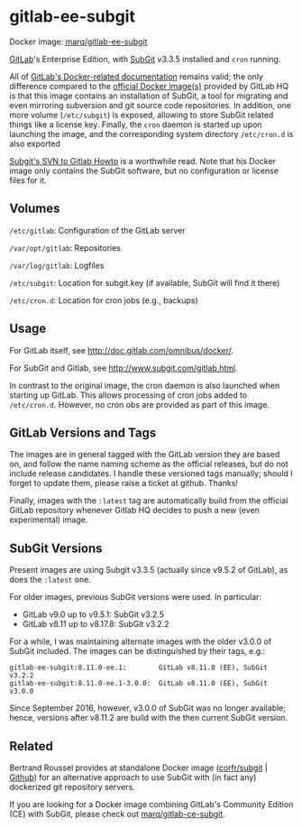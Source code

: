 # gitlab-ee-subgit

Docker image: [marq/gitlab-ee-subgit](https://hub.docker.com/r/marq/gitlab-ee-subgit/)

[GitLab](http://gitlab.org)'s Enterprise Edition, with [SubGit](http://www.subgit.com) v3.3.5 installed and `cron` running.

All of [GitLab's Docker-related documentation](http://doc.gitlab.com/omnibus/docker/) remains valid; the only difference compared to the [official Docker image(s)](https://hub.docker.com/r/gitlab/gitlab-ee/) provided by GitLab HQ is that this image contains an installation of SubGit, a tool for migrating and even mirroring subversion and git source code repositories. In addition, one more volume (`/etc/subgit`) is exposed, allowing to store SubGit related  things like a license key. Finally, the `cron` daemon is started up upon launching the image, and the corresponding system directory `/etc/cron.d` is also exported 

[Subgit's SVN to Gitlab Howto](http://www.subgit.com/gitlab.html) is a worthwhile read. Note that his Docker image only contains the SubGit software, but no configuration or license files for it.

## Volumes

`/etc/gitlab`: Configuration of the GitLab server

`/var/opt/gitlab`: Repositories

`/var/log/gitlab`: Logfiles

`/etc/subgit`: Location for subgit.key (if available, SubGit will find it there)

`/etc/cron.d`: Location for cron jobs (e.g., backups)

## Usage

For GitLab itself, see http://doc.gitlab.com/omnibus/docker/.

For SubGit and Gitlab, see http://www.subgit.com/gitlab.html.

In contrast to the original image, the cron daemon is also launched when starting up GitLab. This allows processing of cron jobs added to `/etc/cron.d`. However, no cron obs are provided as part of this image.

## GitLab Versions and Tags

The images are in general tagged with the GitLab version they are based on, and follow the name naming scheme as the official releases, but do not include release candidates. I handle these versioned tags manually; should I forget to update them, please raise a ticket at github. Thanks!  

Finally, images with the `:latest` tag are automatically build from the official GitLab repository whenever Gitlab HQ decides to push a new (even experimental) image. 
 

## SubGit Versions

Present images are using Subgit v3.3.5 (actually since v9.5.2 of GitLab), as does the `:latest` one.

For older images, previous SubGit versions were used. In particular:

 - GitLab v9.0 up to v9.5.1: SubGit v3.2.5
 - GitLab v8.11 up to v8.17.8: SubGit v3.2.2 
  
For a while, I was maintaining alternate images with the older v3.0.0 of SubGit included. The images can be distinguished by their tags, e.g.:

    gitlab-ee-subgit:8.11.0-ee.1:        GitLab v8.11.0 (EE), SubGit v3.2.2
    gitlab-ee-subgit:8.11.0-ee.1-3.0.0:  GitLab v8.11.0 (EE), SubGit v3.0.0

Since September 2016, however, v3.0.0 of SubGit was no longer available; hence, versions after v8.11.2 are build with the then current SubGit version.

## Related

Bertrand Roussel provides at standalone Docker image ([corfr/subgit](https://registry.hub.docker.com/u/corfr/subgit/) | [Github](https://github.com/CoRfr/docker-subgit)) for an alternative approach to use SubGit with (in fact any) dockerized git repository servers.

If you are looking for a Docker image combining GitLab's Community Edition (CE) with SubGit, please check out [marq/gitlab-ce-subgit](https://hub.docker.com/r/marq/gitlab-ce-subgit/).
